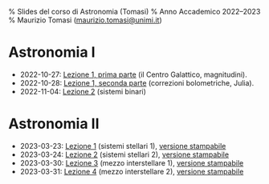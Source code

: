 % Slides del corso di Astronomia (Tomasi)
% Anno Accademico 2022–2023
% Maurizio Tomasi ([maurizio.tomasi@unimi.it](mailto:maurizio.tomasi@unimi.it))

# Astronomia I

- 2022-10-27: [Lezione 1, prima parte](tomasi-astro1-lezione-01a.html) (il Centro Galattico, magnitudini).
- 2022-10-28: [Lezione 1, seconda parte](tomasi-astro1-lezione-01b.html) (correzioni bolometriche, Julia).
- 2022-11-04: [Lezione 2](tomasi-astro1-lezione-02.html) (sistemi binari)

# Astronomia II

- 2023-03-23: [Lezione 1](tomasi-astro2-lezione-01.html) (sistemi stellari 1), [versione stampabile](tomasi-astro2-lezione-01.html?print-pdf)
- 2023-03-24: [Lezione 2](tomasi-astro2-lezione-02.html) (sistemi stellari 2), [versione stampabile](tomasi-astro2-lezione-02.html?print-pdf)
- 2023-03-30: [Lezione 3](tomasi-astro2-lezione-03.html) (mezzo interstellare 1), [versione stampabile](tomasi-astro2-lezione-03.html?print-pdf)
- 2023-03-31: [Lezione 4](tomasi-astro2-lezione-04.html) (mezzo interstellare 2), [versione stampabile](tomasi-astro2-lezione-04.html?print-pdf)
<!--
- 2023-04-13: [Lezione 5](tomasi-astro2-lezione-05.html) (mezzo interstellare 3), [versione stampabile](tomasi-astro2-lezione-05.html?print-pdf)
- 2023-04-14: [Lezione 6](tomasi-astro2-lezione-06.html) (mezzo interstellare 4), [versione stampabile](tomasi-astro2-lezione-06.html?print-pdf)
- 2023-04-20: [Lezione 7](tomasi-astro2-lezione-07.html) (mezzo interstellare 4), [versione stampabile](tomasi-astro2-lezione-07.html?print-pdf)
- 2023-04-21: [Come preparare un testo scientifico](tomasi-astro2-scrittura-scientifica.html)
-->
